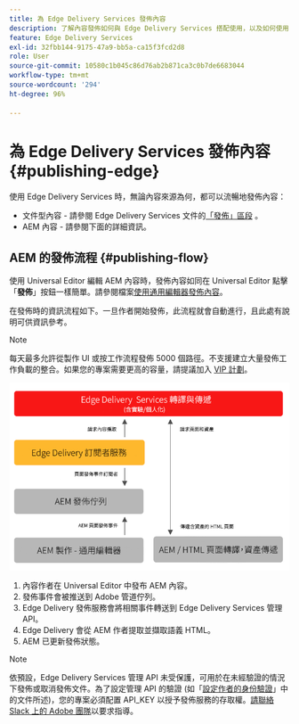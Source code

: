 ```yaml
---
title: 為 Edge Delivery Services 發佈內容
description: 了解內容發佈如何與 Edge Delivery Services 搭配使用，以及如何使用 Edge Delivery Services 發佈 AEM 內容。
feature: Edge Delivery Services
exl-id: 32fbb144-9175-47a9-bb5a-ca15f3fcd2d8
role: User
source-git-commit: 10580c1b045c86d76ab2b871ca3c0b7de6683044
workflow-type: tm+mt
source-wordcount: '294'
ht-degree: 96%

---
```



# 為 Edge Delivery Services 發佈內容 {#publishing-edge}

使用 Edge Delivery Services 時，無論內容來源為何，都可以流暢地發佈內容：

* 文件型內容 - 請參閱 Edge Delivery Services 文件的[「發佈」區段](/help/edge/docs/authoring.md) 。
* AEM 內容 - 請參閱下面的詳細資訊。

## AEM 的發佈流程 {#publishing-flow}

使用 Universal Editor 編輯 AEM 內容時，發佈內容如同在 Universal Editor 點擊「**發佈**」按鈕一樣簡單。請參閱檔案[使用通用編輯器發佈內容](/help/sites-cloud/authoring/universal-editor/publishing.md)。

在發佈時的資訊流程如下。一旦作者開始發佈，此流程就會自動進行，且此處有說明可供資訊參考。

>[!NOTE]
>
>每天最多允許從製作 UI 或按工作流程發佈 5000 個路徑。不支援建立大量發佈工作負載的整合。如果您的專案需要更高的容量，請提議加入 [VIP 計劃](https://www.aem.live/vip/intake)。

![從 AEM 發佈至 Edge Delivery Services 時的資訊流程](assets/publishing-flow.png)

1. 內容作者在 Universal Editor 中發布 AEM 內容。
1. 發佈事件會被推送到 Adob&#x200B;&#x200B;e 管道佇列。
1. Edge Delivery 發佈服務會將相關事件轉送到 Edge Delivery Services 管理 API。
1. Edge Delivery 會從 AEM 作者提取並擷取語義 HTML。
1. AEM 已更新發佈狀態。

>[!NOTE]
>
>依預設，Edge Delivery Services 管理 API 未受保護，可用於在未經驗證的情況下發佈或取消發佈文件。為了設定管理 API 的驗證 (如「[設定作者的身份驗證](https://www.aem.live/docs/authentication-setup-authoring)」中的文件所述)，您的專案必須配置 API_KEY 以授予發佈服務的存取權。[請聯絡 Slack 上的 Adob&#x200B;&#x200B;e 團隊](/help/edge/docs/slack.md)以要求指導。


